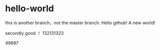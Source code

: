 ﻿# hello-world
this is another branch，not the master branch.
Hello github! A new world!

secondly good ！
132131323

49897
